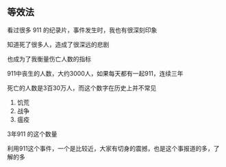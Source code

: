## 等效法

看过很多 911 的纪录片，事件发生时，我也有很深刻印象

知道死了很多人，造成了很深远的悲剧

也成为了我衡量伤亡人数的指标

911中丧生的人数，大约3000人，如果每天都有一起911，连续三年

死亡的人数是3百30万人，而这个数字在历史上并不常见

1. 饥荒
1. 战争
1. 瘟疫

3年911 的这个数量

利用911这个事件，一个是比较近，大家有切身的震撼，也是这个事报道的多，了解的多